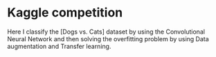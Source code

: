 # Kaggle competition
Here I classify the [Dogs vs. Cats] dataset by using the Convolutional Neural Network and then solving the overfitting problem by using Data augmentation
and Transfer learning.
